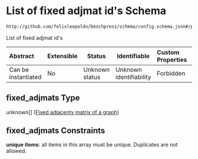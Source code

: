 # List of fixed adjmat id's Schema

```txt
http://github.com/felixleopoldo/benchpress/schema/config.schema.json#/properties/graph_sampling_algorithms/properties/fixed_adjmats
```

List of fixed adjmat id's


| Abstract            | Extensible | Status         | Identifiable            | Custom Properties | Additional Properties | Access Restrictions | Defined In                                                                  |
| :------------------ | ---------- | -------------- | ----------------------- | :---------------- | --------------------- | ------------------- | --------------------------------------------------------------------------- |
| Can be instantiated | No         | Unknown status | Unknown identifiability | Forbidden         | Allowed               | none                | [config.schema.json\*](../../out/config.schema.json "open original schema") |

## fixed_adjmats Type

unknown\[] ([Fixed adjacenty matrix of a graph](config-definitions-fixed-adjacenty-matrix-of-a-graph.md))

## fixed_adjmats Constraints

**unique items**: all items in this array must be unique. Duplicates are not allowed.
